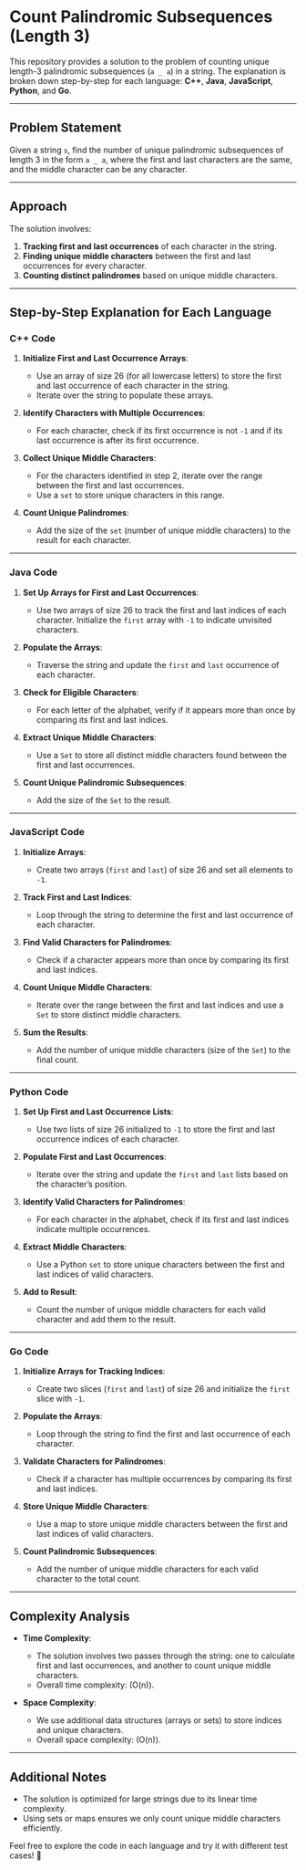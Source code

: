 # Count Palindromic Subsequences (Length 3)  

This repository provides a solution to the problem of counting unique length-3 palindromic subsequences (`a _ a`) in a string. The explanation is broken down step-by-step for each language: **C++**, **Java**, **JavaScript**, **Python**, and **Go**.

---

## Problem Statement  

Given a string `s`, find the number of unique palindromic subsequences of length 3 in the form `a _ a`, where the first and last characters are the same, and the middle character can be any character.

---

## Approach  

The solution involves:

1. **Tracking first and last occurrences** of each character in the string.
2. **Finding unique middle characters** between the first and last occurrences for every character.
3. **Counting distinct palindromes** based on unique middle characters.

---

## Step-by-Step Explanation for Each Language  

### C++ Code  

1. **Initialize First and Last Occurrence Arrays**:  
   - Use an array of size 26 (for all lowercase letters) to store the first and last occurrence of each character in the string.
   - Iterate over the string to populate these arrays.

2. **Identify Characters with Multiple Occurrences**:  
   - For each character, check if its first occurrence is not `-1` and if its last occurrence is after its first occurrence.

3. **Collect Unique Middle Characters**:  
   - For the characters identified in step 2, iterate over the range between the first and last occurrences.
   - Use a `set` to store unique characters in this range.

4. **Count Unique Palindromes**:  
   - Add the size of the `set` (number of unique middle characters) to the result for each character.

---

### Java Code  

1. **Set Up Arrays for First and Last Occurrences**:  
   - Use two arrays of size 26 to track the first and last indices of each character. Initialize the `first` array with `-1` to indicate unvisited characters.

2. **Populate the Arrays**:  
   - Traverse the string and update the `first` and `last` occurrence of each character.

3. **Check for Eligible Characters**:  
   - For each letter of the alphabet, verify if it appears more than once by comparing its first and last indices.

4. **Extract Unique Middle Characters**:  
   - Use a `Set` to store all distinct middle characters found between the first and last occurrences.

5. **Count Unique Palindromic Subsequences**:  
   - Add the size of the `Set` to the result.

---

### JavaScript Code  

1. **Initialize Arrays**:  
   - Create two arrays (`first` and `last`) of size 26 and set all elements to `-1`.

2. **Track First and Last Indices**:  
   - Loop through the string to determine the first and last occurrence of each character.

3. **Find Valid Characters for Palindromes**:  
   - Check if a character appears more than once by comparing its first and last indices.

4. **Count Unique Middle Characters**:  
   - Iterate over the range between the first and last indices and use a `Set` to store distinct middle characters.

5. **Sum the Results**:  
   - Add the number of unique middle characters (size of the `Set`) to the final count.

---

### Python Code  

1. **Set Up First and Last Occurrence Lists**:  
   - Use two lists of size 26 initialized to `-1` to store the first and last occurrence indices of each character.

2. **Populate First and Last Occurrences**:  
   - Iterate over the string and update the `first` and `last` lists based on the character’s position.

3. **Identify Valid Characters for Palindromes**:  
   - For each character in the alphabet, check if its first and last indices indicate multiple occurrences.

4. **Extract Middle Characters**:  
   - Use a Python `set` to store unique characters between the first and last indices of valid characters.

5. **Add to Result**:  
   - Count the number of unique middle characters for each valid character and add them to the result.

---

### Go Code  

1. **Initialize Arrays for Tracking Indices**:  
   - Create two slices (`first` and `last`) of size 26 and initialize the `first` slice with `-1`.

2. **Populate the Arrays**:  
   - Loop through the string to find the first and last occurrence of each character.

3. **Validate Characters for Palindromes**:  
   - Check if a character has multiple occurrences by comparing its first and last indices.

4. **Store Unique Middle Characters**:  
   - Use a map to store unique middle characters between the first and last indices of valid characters.

5. **Count Palindromic Subsequences**:  
   - Add the number of unique middle characters for each valid character to the total count.

---

## Complexity Analysis  

- **Time Complexity**:  
  - The solution involves two passes through the string: one to calculate first and last occurrences, and another to count unique middle characters.  
  - Overall time complexity: \(O(n)\).

- **Space Complexity**:  
  - We use additional data structures (arrays or sets) to store indices and unique characters.  
  - Overall space complexity: \(O(n)\).

---

## Additional Notes  

- The solution is optimized for large strings due to its linear time complexity.  
- Using sets or maps ensures we only count unique middle characters efficiently.  

Feel free to explore the code in each language and try it with different test cases! 🚀  
